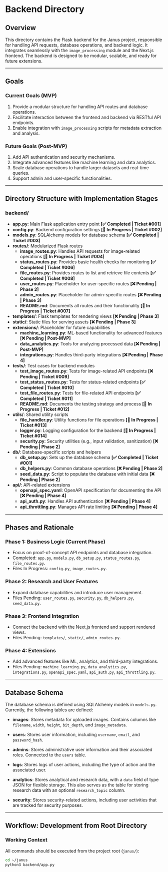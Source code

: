 # Backend Directory

## Overview
This directory contains the Flask backend for the Janus project, responsible for handling API requests, database operations, and backend logic. It integrates seamlessly with the `image_processing` module and the Next.js frontend. The backend is designed to be modular, scalable, and ready for future extensions.

---

## Goals

### Current Goals (MVP)
1. Provide a modular structure for handling API routes and database operations.
2. Facilitate interaction between the frontend and backend via RESTful API endpoints.
3. Enable integration with `image_processing` scripts for metadata extraction and analysis.

### Future Goals (Post-MVP)
1. Add API authentication and security mechanisms.
2. Integrate advanced features like machine learning and data analytics.
3. Scale database operations to handle larger datasets and real-time queries.
4. Support admin and user-specific functionalities.

---

## Directory Structure with Implementation Stages

### **backend/**
- **app.py**: Main Flask application entry point **[✅ Completed | Ticket #001]**
- **config.py**: Backend configuration settings **[🚧 In Progress | Ticket #002]**
- **models.py**: SQLAlchemy models for database schema **[✅ Completed | Ticket #003]**
- **routes/**: Modularized Flask routes
  - **image_routes.py**: Handles API requests for image-related operations **[🚧 In Progress | Ticket #004]**
  - **status_routes.py**: Provides basic health checks for monitoring **[✅ Completed | Ticket #006]**
  - **file_routes.py**: Provides routes to list and retrieve file contents **[✅ Completed | Ticket #008]**
  - **user_routes.py**: Placeholder for user-specific routes **[❌ Pending | Phase 2]**
  - **admin_routes.py**: Placeholder for admin-specific routes **[❌ Pending | Phase 3]**
  - **README.md**: Documents all routes and their functionality **[🚧 In Progress | Ticket #007]**
- **templates/**: Flask templates for rendering views **[❌ Pending | Phase 3]**
- **static/**: Static files for serving assets **[❌ Pending | Phase 3]**
- **extensions/**: Placeholder for future capabilities
  - **machine_learning.py**: ML-based functionality for advanced features **[❌ Pending | Post-MVP]**
  - **data_analytics.py**: Tools for analyzing processed data **[❌ Pending | Post-MVP]**
  - **integrations.py**: Handles third-party integrations **[❌ Pending | Phase 4]**
- **tests/**: Test cases for backend modules
  - **test_image_routes.py**: Tests for image-related API endpoints **[❌ Pending | Ticket #009]**
  - **test_status_routes.py**: Tests for status-related endpoints **[✅ Completed | Ticket #010]**
  - **test_file_routes.py**: Tests for file-related API endpoints **[✅ Completed | Ticket #011]**
  - **README.md**: Documents the testing strategy and process **[🚧 In Progress | Ticket #012]**
- **utils/**: Shared utility scripts
  - **file_handler.py**: Utility functions for file operations **[🚧 In Progress | Ticket #013]**
  - **logger.py**: Logging configuration for the backend **[🚧 In Progress | Ticket #014]**
  - **security.py**: Security utilities (e.g., input validation, sanitization) **[❌ Pending | Phase 2]**
- **db/**: Database-specific scripts and helpers
  - **db_setup.py**: Sets up the database schema **[✅ Completed | Ticket #001]**
  - **db_helpers.py**: Common database operations **[❌ Pending | Phase 2]**
  - **seed_data.py**: Script to populate the database with initial data **[❌ Pending | Phase 2]**
- **api/**: API-related extensions
  - **openapi_spec.yaml**: OpenAPI specification for documenting the API **[❌ Pending | Phase 4]**
  - **api_auth.py**: Handles API authentication **[❌ Pending | Phase 4]**
  - **api_throttling.py**: Manages API rate limiting **[❌ Pending | Phase 4]**

---

## Phases and Rationale

### **Phase 1: Business Logic (Current Phase)**
- Focus on proof-of-concept API endpoints and database integration.
- Completed: `app.py`, `models.py`, `db_setup.py`, `status_routes.py`, `file_routes.py`.
- Files In Progress: `config.py`, `image_routes.py`.

### **Phase 2: Research and User Features**
- Expand database capabilities and introduce user management.
- Files Pending: `user_routes.py`, `security.py`, `db_helpers.py`, `seed_data.py`.

### **Phase 3: Frontend Integration**
- Connect the backend with the Next.js frontend and support rendered views.
- Files Pending: `templates/`, `static/`, `admin_routes.py`.

### **Phase 4: Extensions**
- Add advanced features like ML, analytics, and third-party integrations.
- Files Pending: `machine_learning.py`, `data_analytics.py`, `integrations.py`, `openapi_spec.yaml`, `api_auth.py`, `api_throttling.py`.

---

## Database Schema

The database schema is defined using SQLAlchemy models in `models.py`. Currently, the following tables are defined:

- **images**: Stores metadata for uploaded images. Contains columns like `filename`, `width`, `height`, `bit_depth`, and `image_metadata`.

- **users**: Stores user information, including `username`, `email`, and `password_hash`.

- **admins**: Stores administrative user information and their associated roles. Connected to the `users` table.

- **logs**: Stores logs of user actions, including the type of action and the associated user.

- **analytics**: Stores analytical and research data, with a `data` field of type JSON for flexible storage. This also serves as the table for storing research data with an optional `research_topic` column.

- **security**: Stores security-related actions, including user activities that are tracked for security purposes.

---

## Workflow: Development from Root Directory

### **Working Context**
All commands should be executed from the project root (`janus/`):
```bash
cd ~/janus
python3 backend/app.py

